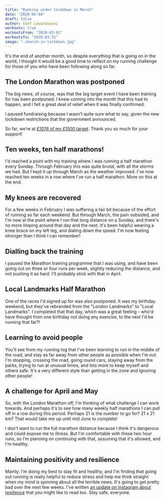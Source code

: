 ```yaml
---
title: "Running under lockdown in March"
date: "2020-04-04"
draft: false
author: Stef Lewandowski
workouts: true
workoutsFrom: "2020-03-01"
workoutsTo: "2020-03-31"
image: "./march-in-lockdown.jpg"
---
```


It's the end of another month, so despite everything that is going on in the world, I thought it would be a good time to reflect on my running challenge for those of you who have been following along so far.

## The London Marathon was postponed

The big news, of course, was that the big target event I have been training for has been postponed. I knew coming into the month that this had to happen, and I felt a great deal of relief when it was finally confirmed. 

I paused fundraising because I wasn't quite sure what to say, given the new lockdown restrictions that the government announced.

So far, we’re at [£1076 of my £1500 target](https://run.stef.io/donate). Thank you so much for your support!

## Ten weeks, ten half marathons!

I'd reached a point with my training where I was running a half marathon every Sunday. Through February this was quite brutal, with all the storms we had. But I kept it up through March as the weather improved. I've now reached ten weeks in a row where I've run a half marathon. More on this at the end.

## My knees are recovered

For a few weeks in February I was suffering a fair bit because of the effort of running so far each weekend. But through March, the pain subsided, and I'm now at the point where I run that long distance on a Sunday, and there's no more limping around that day and the next. It's been helpful wearing a knee brace on my left leg, and dialing down the speed. I'm now feeling stronger than I think I can remember!

## Dialling back the training

I paused the Marathon training programme that I was using, and have been going out on three or four runs per week, slightly reducing the distance, and not pushing it as hard. I'll probably stick with that in April.

## Local Landmarks Half Marathon

One of the races I'd signed up for was also postponed. It was my birthday weekend, but they've rebranded from the "London Landmarks" to "Local Landmarks". I completed that that day, which was a great feeling - who'd have thought from one birthday not doing any exercise, to the next I'd be running that far?!

## Learning to avoid people

You'll see from my running log that I've been learning to run in the middle of the road, and stay as far away from other people as possible when I'm out. I'm stopping, crossing the road, going round cars, staying away from the parks, trying to run at unusual times, and lots more to keep myself and others safe. It's a very different style than getting in the zone and ignoring other people!

## A challenge for April and May

So, with the London Marathon off, I'm thinking of what challenge I can work towards. And perhaps it's to see how many weekly half marathons I can pull off in a row during this period. Perhaps 21 is the number to go for? 21 x 21 km? That would take me up until mid June to complete!

I don't want to run the full marathon distance because I think it's dangerous and could expose me to illness. But I'm comfortable with these two hour runs, so I'm planning on continuing with that, assuming that it's allowed, and I'm healthy.

## Maintaining positivity and resilience

Mainly, I'm doing my best to stay fit and healthy, and I'm finding that going out running is really helpful to reduce stress and help me think straight when my mind is spinning about all the terrible news. It's going to get pretty bad over the next few weeks. I've written [an update on Instagram about resilience](https://www.instagram.com/p/B-c4jdcJUtd/) that you might like to read too. Stay safe, everyone.



